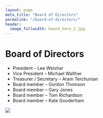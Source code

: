 ```yaml
---
layout: page
meta_title: "Board of Directors"
permalink: "/board-of-directors/"
header:
  image_fullwidth: beach_hero_1.jpg
---
```


<h1>Board of Directors</h1>

<ul>
	<li>President – Lee Weishar</li>
	<li>Vice President – Michael Walther</li>
	<li>Treasurer / Secretary – Aram Terchunian</li>
	<li>Board member – Gordon Thomson</li>
	<li>Board member – Gary Jones</li>
	<li>Board member – Tom Richardson</li>
	<li>Board member – Kate Gooderham</li>
</ul>

<img class="logo t90" src="{{ domain }}{{ site.baseurl }}/assets/img/czf_logo.jpg" />